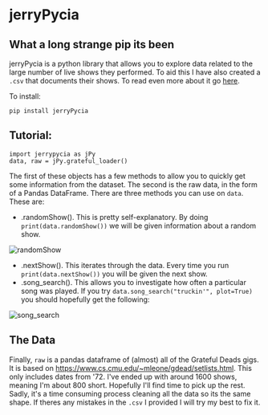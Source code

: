 # jerryPycia

## What a long strange pip its been

jerryPycia is a python library that allows you to explore data related to the large number of live shows they performed. To aid this I have also created a ```.csv``` that documents their shows. To read even more about it go [here](https://andrewblance.github.io/post/07-jerrypycia/).

To install:

```pip install jerryPycia```

## Tutorial:

```
import jerrypycia as jPy
data, raw = jPy.grateful_loader()
```

The first of these objects has a few methods to allow you to quickly get some information from the dataset. The second is the raw data, in the form of a Pandas DataFrame. There are three methods you can use on ```data```. These are:

* .randomShow(). This is pretty self-explanatory. By doing ```print(data.randomShow())``` we will be given information about a random show. 

![randomShow](images/rS.jpg)

* .nextShow(). This iterates through the data. Every time you run ```print(data.nextShow())``` you will be given the next show.
* .song_search(). This allows you to investigate how often a particular song was played. If you try ```data.song_search("truckin'", plot=True)``` you should hopefully get the following:

![song_search](images/sS.png)

## The Data

Finally, ```raw``` is a pandas dataframe of (almost) all of the Grateful Deads gigs. It is based on https://www.cs.cmu.edu/~mleone/gdead/setlists.html. This only includes dates from '72. I've ended up with around 1600 shows, meaning I'm about 800 short. Hopefully I'll find time to pick up the rest. Sadly, it's a time consuming process cleaning all the data so its the same shape. If theres any mistakes in the ```.csv``` I provided I will try my best to fix it.  




